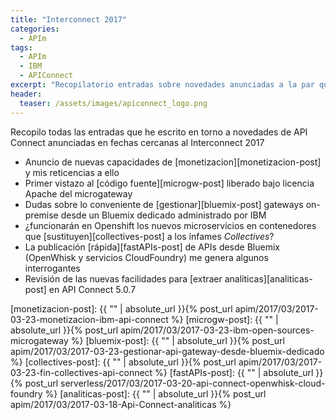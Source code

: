```yaml
---
title: "Interconnect 2017"
categories:
  - APIm
tags:
  - APIm
  - IBM
  - APIConnect
excerpt: "Recopilatorio entradas sobre novedades anunciadas a la par que el Interconnect 2017"
header:
  teaser: /assets/images/apiconnect_logo.png
---
```


Recopilo todas las entradas que he escrito en torno a novedades de API Connect anunciadas en fechas cercanas al Interconnect 2017

* Anuncio de nuevas capacidades de [monetizacion][monetizacion-post] y mis reticencias a ello
* Primer vistazo al [código fuente][microgw-post] liberado bajo licencia Apache del microgateway
* Dudas sobre lo conveniente de [gestionar][bluemix-post] gateways on-premise desde un Bluemix dedicado administrado por IBM
* ¿funcionarán en Openshift los nuevos microservicios en contenedores que [sustituyen][collectives-post] a los ínfames *Collectives*?
* La publicación [rápida][fastAPIs-post] de APIs desde Bluemix (OpenWhisk y servicios CloudFoundry) me genera algunos interrogantes
* Revisión de las nuevas facilidades para [extraer analíticas][analiticas-post] en API Connect 5.0.7 

[monetizacion-post]: {{ "" | absolute_url }}{% post_url apim/2017/03/2017-03-23-monetizacion-ibm-api-connect %}
[microgw-post]: {{ "" | absolute_url }}{% post_url apim/2017/03/2017-03-23-ibm-open-sources-microgateway %}
[bluemix-post]: {{ "" | absolute_url }}{% post_url apim/2017/03/2017-03-23-gestionar-api-gateway-desde-bluemix-dedicado %}
[collectives-post]: {{ "" | absolute_url }}{% post_url apim/2017/03/2017-03-23-fin-collectives-api-connect %}
[fastAPIs-post]: {{ "" | absolute_url }}{% post_url serverless/2017/03/2017-03-20-api-connect-openwhisk-cloud-foundry %}
[analiticas-post]: {{ "" | absolute_url }}{% post_url apim/2017/03/2017-03-18-Api-Connect-analiticas %}
